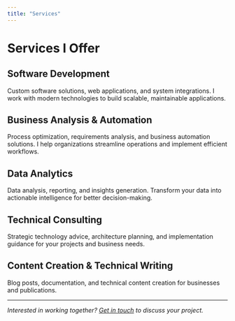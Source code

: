 ```yaml
---
title: "Services"
---
```


# Services I Offer

## Software Development
Custom software solutions, web applications, and system integrations. I work with modern technologies to build scalable, maintainable applications.

## Business Analysis & Automation
Process optimization, requirements analysis, and business automation solutions. I help organizations streamline operations and implement efficient workflows.

## Data Analytics
Data analysis, reporting, and insights generation. Transform your data into actionable intelligence for better decision-making.

## Technical Consulting
Strategic technology advice, architecture planning, and implementation guidance for your projects and business needs.

## Content Creation & Technical Writing
Blog posts, documentation, and technical content creation for businesses and publications.

---

*Interested in working together? [Get in touch](/contact/) to discuss your project.*
